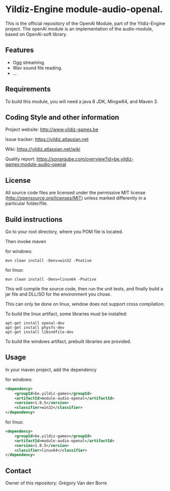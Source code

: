 # Yildiz-Engine module-audio-openal.

This is the official repository of the OpenAl Module, part of the Yildiz-Engine project.
The openAl module is an implementation of the audio-module, based on OpenAl-soft library.

## Features

* Ogg streaming.
* Wav sound file reading.
* ...

## Requirements

To build this module, you will need a java 8 JDK, Mingw64, and Maven 3.

## Coding Style and other information

Project website:
http://www.yildiz-games.be

Issue tracker:
https://yildiz.atlassian.net

Wiki:
https://yildiz.atlassian.net/wiki

Quality report:
https://sonarqube.com/overview?id=be.yildiz-games:module-audio-openal

## License

All source code files are licensed under the permissive MIT license
(http://opensource.org/licenses/MIT) unless marked differently in a particular folder/file.

## Build instructions

Go to your root directory, where you POM file is located.

Then invoke maven

for windows:

	mvn clean install -Denv=win32 -Pnative
	
for linux:

	mvn clean install -Denv=linux64 -Pnative


This will compile the source code, then run the unit tests, and finally build a jar file and DLL/SO for the environment you chose.

This can only be done on linux, window does not support cross compilation.

To build the linux artifact, some libraries must be installed:

	apt-get install openal-dev
	apt-get install physfs-dev
	apt-get install libsndfile-dev
	
To build the windows artifact, prebuilt libraries are provided.

## Usage

In your maven project, add the dependency

for windows:

```xml
<dependency>
    <groupId>be.yildiz-games</groupId>
    <artifactId>module-audio-openal</artifactId>
    <version>1.0.5</version>
	<classifier>win32</classifier>
</dependency>
```

for linux:

```xml
<dependency>
    <groupId>be.yildiz-games</groupId>
    <artifactId>module-audio-openal</artifactId>
    <version>1.0.5</version>
	<classifier>linux64</classifier>
</dependency>
```
## Contact
Owner of this repository: Grégory Van den Borre

